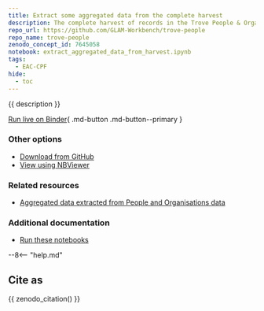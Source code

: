 ```yaml
---
title: Extract some aggregated data from the complete harvest
description: The complete harvest of records in the Trove People & Organisations zone is very large – more than 1.3 million records, almost 9gb of data. To do some analysis of its content, we'll extract some aggregate totals by looping through all the EAC-CPF records.
repo_url: https://github.com/GLAM-Workbench/trove-people
repo_name: trove-people
zenodo_concept_id: 7645058
notebook: extract_aggregated_data_from_harvest.ipynb
tags:
  - EAC-CPF
hide:
  - toc
---
```


{{ description }}

[Run live on Binder](https://mybinder.org/v2/gh/GLAM-Workbench/{{repo_name}}/master?urlpath=lab%2Ftree%2F{{notebook}}){ .md-button .md-button--primary }

### Other options

* [Download from GitHub](https://github.com/GLAM-Workbench/{{repo_name}}/blob/master/{{notebook}})
* [View using NBViewer](https://nbviewer.jupyter.org/github/GLAM-Workbench/{{repo_name}}/blob/master/{{notebook}})

### Related resources

* [Aggregated data extracted from People and Organisations data](aggregated_datasets.md)

### Additional documentation

* [Run these notebooks](../#run-these-notebooks)

--8<-- "help.md"

## Cite as

{{ zenodo_citation() }}